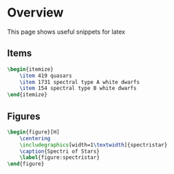 # Overview 

This page shows useful snippets for latex

## Items

```latex
\begin{itemize}
    \item 419 quasars
    \item 1731 spectral type A white dwarfs
    \item 154 spectral type B white dwarfs
\end{itemize}
```

## Figures

```latex
\begin{figure}[H]
    \centering
    \includegraphics[width=1\textwidth]{spectristar}
    \caption{Spectri of Stars}
    \label{figure:spectristar}
\end{figure}
```
